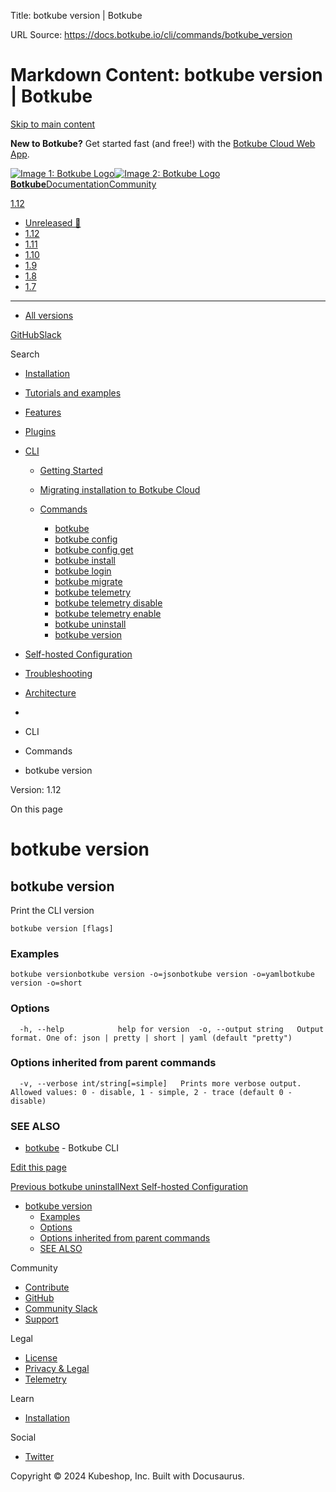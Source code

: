 Title: botkube version | Botkube

URL Source: https://docs.botkube.io/cli/commands/botkube_version

Markdown Content:
botkube version | Botkube
===============
       

[Skip to main content](https://docs.botkube.io/cli/commands/botkube_version#__docusaurus_skipToContent_fallback)

**New to Botkube?** Get started fast (and free!) with the [Botkube Cloud Web App](https://app.botkube.io/).

[![Image 1: Botkube Logo](https://docs.botkube.io/images/botkube-black.svg)![Image 2: Botkube Logo](https://docs.botkube.io/images/botkube-white.svg) **Botkube**](https://docs.botkube.io/)[Documentation](https://docs.botkube.io/)[Community](https://docs.botkube.io/community/contribute/)

[1.12](https://docs.botkube.io/)

*   [Unreleased 🚧](https://docs.botkube.io/next/cli/commands/botkube_version)
*   [1.12](https://docs.botkube.io/cli/commands/botkube_version)
*   [1.11](https://docs.botkube.io/1.11/cli/commands/botkube_version)
*   [1.10](https://docs.botkube.io/1.10/cli/commands/botkube_version)
*   [1.9](https://docs.botkube.io/1.9/cli/commands/botkube_version)
*   [1.8](https://docs.botkube.io/1.8/cli/commands/botkube_version)
*   [1.7](https://docs.botkube.io/1.7/cli/commands/botkube_version)
*   * * *
    
*   [All versions](https://docs.botkube.io/versions)

[GitHub](https://github.com/kubeshop/botkube)[Slack](https://join.botkube.io/)

Search

*   [Installation](https://docs.botkube.io/)
    
*   [Tutorials and examples](https://docs.botkube.io/examples-and-tutorials/)
    
*   [Features](https://docs.botkube.io/features/event-notifications)
    
*   [Plugins](https://docs.botkube.io/plugins/)
    
*   [CLI](https://docs.botkube.io/cli/getting-started)
    
    *   [Getting Started](https://docs.botkube.io/cli/getting-started)
    *   [Migrating installation to Botkube Cloud](https://docs.botkube.io/cli/migrating-installation-to-botkube-cloud)
    *   [Commands](https://docs.botkube.io/cli/commands/botkube)
        
        *   [botkube](https://docs.botkube.io/cli/commands/botkube)
        *   [botkube config](https://docs.botkube.io/cli/commands/botkube_config)
        *   [botkube config get](https://docs.botkube.io/cli/commands/botkube_config_get)
        *   [botkube install](https://docs.botkube.io/cli/commands/botkube_install)
        *   [botkube login](https://docs.botkube.io/cli/commands/botkube_login)
        *   [botkube migrate](https://docs.botkube.io/cli/commands/botkube_migrate)
        *   [botkube telemetry](https://docs.botkube.io/cli/commands/botkube_telemetry)
        *   [botkube telemetry disable](https://docs.botkube.io/cli/commands/botkube_telemetry_disable)
        *   [botkube telemetry enable](https://docs.botkube.io/cli/commands/botkube_telemetry_enable)
        *   [botkube uninstall](https://docs.botkube.io/cli/commands/botkube_uninstall)
        *   [botkube version](https://docs.botkube.io/cli/commands/botkube_version)
*   [Self-hosted Configuration](https://docs.botkube.io/self-hosted-configuration/)
    
*   [Troubleshooting](https://docs.botkube.io/troubleshooting/common-problems)
    
*   [Architecture](https://docs.botkube.io/architecture/)
    

*   [](https://docs.botkube.io/)
*   CLI
*   Commands
*   botkube version

Version: 1.12

On this page

botkube version
===============

botkube version[​](https://docs.botkube.io/cli/commands/botkube_version#botkube-version "Direct link to botkube version")
-------------------------------------------------------------------------------------------------------------------------

Print the CLI version

```
botkube version [flags]
```

### Examples[​](https://docs.botkube.io/cli/commands/botkube_version#examples "Direct link to Examples")

```
botkube versionbotkube version -o=jsonbotkube version -o=yamlbotkube version -o=short
```

### Options[​](https://docs.botkube.io/cli/commands/botkube_version#options "Direct link to Options")

```
  -h, --help            help for version  -o, --output string   Output format. One of: json | pretty | short | yaml (default "pretty")
```

### Options inherited from parent commands[​](https://docs.botkube.io/cli/commands/botkube_version#options-inherited-from-parent-commands "Direct link to Options inherited from parent commands")

```
  -v, --verbose int/string[=simple]   Prints more verbose output. Allowed values: 0 - disable, 1 - simple, 2 - trace (default 0 - disable)
```

### SEE ALSO[​](https://docs.botkube.io/cli/commands/botkube_version#see-also "Direct link to SEE ALSO")

*   [botkube](https://docs.botkube.io/cli/commands/botkube) - Botkube CLI

[Edit this page](https://github.com/kubeshop/botkube-docs/edit/main/versioned_docs/version-1.12/cli/commands/botkube_version.md)

[Previous botkube uninstall](https://docs.botkube.io/cli/commands/botkube_uninstall)[Next Self-hosted Configuration](https://docs.botkube.io/self-hosted-configuration/)

*   [botkube version](https://docs.botkube.io/cli/commands/botkube_version#botkube-version)
    *   [Examples](https://docs.botkube.io/cli/commands/botkube_version#examples)
    *   [Options](https://docs.botkube.io/cli/commands/botkube_version#options)
    *   [Options inherited from parent commands](https://docs.botkube.io/cli/commands/botkube_version#options-inherited-from-parent-commands)
    *   [SEE ALSO](https://docs.botkube.io/cli/commands/botkube_version#see-also)

Community

*   [Contribute](https://docs.botkube.io/community/contribute)
*   [GitHub](https://github.com/kubeshop/botkube)
*   [Community Slack](https://join.botkube.io/)
*   [Support](https://docs.botkube.io/support)

Legal

*   [License](https://docs.botkube.io/license)
*   [Privacy & Legal](https://botkube.io/privacy-policy)
*   [Telemetry](https://docs.botkube.io/telemetry)

Learn

*   [Installation](https://docs.botkube.io/)

Social

*   [Twitter](https://twitter.com/Botkube_io)

Copyright © 2024 Kubeshop, Inc. Built with Docusaurus.
